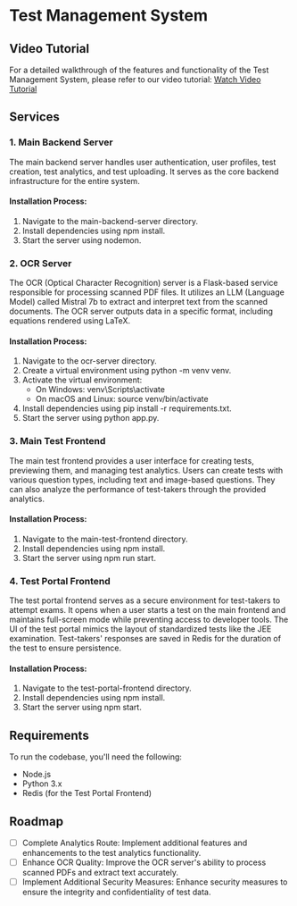 # Test Management System

## Video Tutorial

For a detailed walkthrough of the features and functionality of the Test Management System, please refer to our video tutorial: [Watch Video Tutorial](https://drive.google.com/file/d/1uDU3SHUYOXYfbbCX-S6X6rTmMajZzcvS/view?usp=sharing)

## Services

### 1. Main Backend Server

The main backend server handles user authentication, user profiles, test creation, test analytics, and test uploading. It serves as the core backend infrastructure for the entire system.

#### Installation Process:

1. Navigate to the main-backend-server directory.
2. Install dependencies using npm install.
3. Start the server using nodemon.

### 2. OCR Server

The OCR (Optical Character Recognition) server is a Flask-based service responsible for processing scanned PDF files. It utilizes an LLM (Language Model) called Mistral 7b to extract and interpret text from the scanned documents. The OCR server outputs data in a specific format, including equations rendered using LaTeX.

#### Installation Process:

1. Navigate to the ocr-server directory.
2. Create a virtual environment using python -m venv venv.
3. Activate the virtual environment:
   - On Windows: venv\Scripts\activate
   - On macOS and Linux: source venv/bin/activate
4. Install dependencies using pip install -r requirements.txt.
5. Start the server using python app.py.

### 3. Main Test Frontend

The main test frontend provides a user interface for creating tests, previewing them, and managing test analytics. Users can create tests with various question types, including text and image-based questions. They can also analyze the performance of test-takers through the provided analytics.

#### Installation Process:

1. Navigate to the main-test-frontend directory.
2. Install dependencies using npm install.
3. Start the server using npm run start.

### 4. Test Portal Frontend

The test portal frontend serves as a secure environment for test-takers to attempt exams. It opens when a user starts a test on the main frontend and maintains full-screen mode while preventing access to developer tools. The UI of the test portal mimics the layout of standardized tests like the JEE examination. Test-takers' responses are saved in Redis for the duration of the test to ensure persistence.

#### Installation Process:

1. Navigate to the test-portal-frontend directory.
2. Install dependencies using npm install.
3. Start the server using npm start.

## Requirements

To run the codebase, you'll need the following:

- Node.js
- Python 3.x
- Redis (for the Test Portal Frontend)

## Roadmap

- [ ] Complete Analytics Route: Implement additional features and enhancements to the test analytics functionality.
- [ ] Enhance OCR Quality: Improve the OCR server's ability to process scanned PDFs and extract text accurately.
- [ ] Implement Additional Security Measures: Enhance security measures to ensure the integrity and confidentiality of test data.
